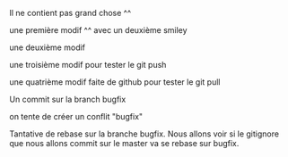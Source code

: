 Il ne contient pas grand chose ^^

une première modif ^^ avec un deuxième smiley

une deuxième modif

une troisième modif pour tester le git push

une quatrième modif faite de github pour tester le git pull

Un commit sur la branch bugfix

on tente de créer un conflit "bugfix"

Tantative de rebase sur la branche bugfix. Nous allons voir si le gitignore que nous allons commit sur le master va se rebase sur bugfix.
